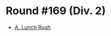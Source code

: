 # Round #169 (Div. 2)

* [A. Lunch Rush][]

[A. Lunch Rush]: http://codeforces.com/contest/276/problem/A
